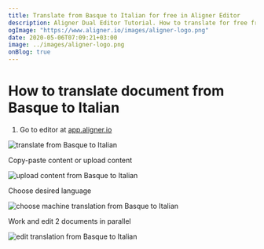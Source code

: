 ```yaml
---
title: Translate from Basque to Italian for free in Aligner Editor
description: Aligner Dual Editor Tutorial. How to translate for free from Basque to Italian. Aligner is multilingual document management platform. 
ogImage: "https://www.aligner.io/images/aligner-logo.png"
date: 2020-05-06T07:09:21+03:00
image: ../images/aligner-logo.png
onBlog: true
---
```


# How to translate document from Basque to Italian

1. Go to editor at [app.aligner.io](https://app.aligner.io "Aligner App web page")

![translate from Basque to Italian](../aligner-blank-editor.png "translate from Basque to Italian")

Copy-paste content or upload content

![upload content from Basque to Italian](../aligner-uploaded-document.png "upload content from Basque to Italian")

Choose desired language

![choose machine translation from Basque to Italian](../aligner-language-dropdown.png "choose machine translation from Basque to Italian")

Work and edit 2 documents in parallel

![edit translation from Basque to Italian](../aligner-double-sitded-editor.png "edit translation from Basque to Italian")

